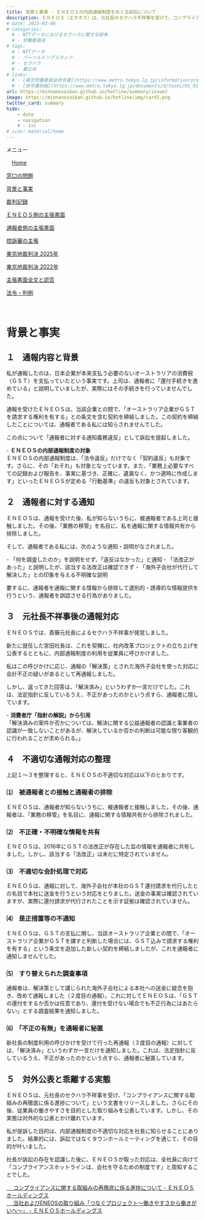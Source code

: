 ```yaml
---
title: 背景と事実 - ＥＮＥＯＳの内部通報制度をめぐる訴訟について
description: ＥＮＥＯＳ（エネオス）は、元社長のセクハラ不祥事を受けて、コンプライアンス徹底を表明しておりますが、通報窓口における対応には問題があるといえます。内部通報制度をめぐる訴訟について、山田悠一郎裁判官・坂巻陽士裁判官の判決文を通じて、公益通報に関する問題を検証していきます。
# date: 2023-03-06
# categories:
  # - NTTデータにおけるセクハラに関する紛争
  # - 労働委員会
# tags:
  # - NTTデータ
  # - パーソルテンプスタッフ
  # - セクハラ
  # - 雇止め
# links:
  # - [東京労働委員会命令書](https://www.metro.tokyo.lg.jp/information/press/2024/03/2024030701)
  # - [命令書別紙](https://www.metro.tokyo.lg.jp/documents/d/tosei/01_01b_02)
url: https://minnanosaiban.github.io/hotline/summary/issue/
image: https://minnanosaiban.github.io/hotline/img/card1.png
twitter_card: summary
hide:
    - date
    - navigation
    # - toc
# icon: material/home
---
```


<div class="hamburger" onclick="toggleMenu()"> <i class="fa-solid fa-bars"></i> メニュー</div>
<div id="mobileMenu" class="mobile-menu">
<p class="smaller">
<i class="fa-solid fa-house"></i>　<a href="https://minnanosaiban.github.io/hotline/" class="arrow-link">Home</a></p>
<p class="smaller">
<i class="bi bi-chevron-compact-right"></i> <a href="https://minnanosaiban.github.io/hotline/summary/" class="arrow-link">窓口の問題</a></p>
<p class="smaller">
<i class="bi bi-chevron-compact-right"></i> <a href="https://minnanosaiban.github.io/hotline/fact/" class="arrow-link">背景と事実</a></p>
<p class="smaller">
<i class="bi bi-chevron-compact-right"></i> <a href="https://minnanosaiban.github.io/hotline/trial/" class="arrow-link">裁判記録</a></p>
<p class="smaller pad1">
<i class="bi bi-chevron-compact-right"></i> <a href="https://minnanosaiban.github.io/hotline/trial/eneos/" class="arrow-link">ＥＮＥＯＳ側の主張書面</a></p>
<p class="smaller pad1">
<i class="bi bi-chevron-compact-right"></i> <a href="https://minnanosaiban.github.io/hotline/trial/whistleblower/" class="arrow-link">通報者側の主張書面</a></p>
<p class="smaller pad1">
<i class="bi bi-chevron-compact-right"></i> <a href="https://minnanosaiban.github.io/hotline/trial/appeal/" class="arrow-link">控訴審の主張</a></p>
<p class="smaller pad1">
<i class="bi bi-chevron-compact-right"></i> <a href="https://minnanosaiban.github.io/hotline/trial/judgement_2025/" class="arrow-link">東京地裁判決 2025年</a></p>
<p class="smaller pad1">
<i class="bi bi-chevron-compact-right"></i> <a href="https://minnanosaiban.github.io/hotline/trial/judgement_2022/" class="arrow-link">東京地裁判決 2022年</a></p>
<p class="smaller pad1">
<i class="bi bi-chevron-compact-right"></i> <a href="https://minnanosaiban.github.io/eneos-saiban/argument.html" class="arrow-link">主張書面全文と認否</a></p>
<p class="smaller pad1">
<i class="bi bi-chevron-compact-right"></i> <a href="https://minnanosaiban.github.io/hotline/trial/docu/" class="arrow-link">法令・判例</a></p>
</div>

<p class="base64">
  <a href="https://minnanosaiban.github.io/hotline/fact/fact.pdf"
     target="_blank" class="x-share" style="color: #FFFFFF;">
    <span style="color: var(--md-accent-color) !important;"><b>ＰＤＦ</b></span> で表示
  </a>
  <a href="https://twitter.com/share?url=https://minnanosaiban.github.io/hotline/summary/issue/ &text=背景と事実 - ＥＮＥＯＳの内部通報制度をめぐる訴訟について"
     target="_blank" class="x-share" style="color: #FFFFFF;">
    <i class="fa-brands fa-x-twitter"></i> でシェア
  </a>
</p>

<div class="width-40 base64" markdown>

# 背景と事実

## １　通報内容と背景
<p class="margin02">
私が通報したのは、日本企業が本来支払う必要のないオーストラリアの消費税（ＧＳＴ）を支払っていたという事実です。上司は、通報者に「還付手続きを進めている」と説明していましたが、実際にはその手続きを行っていませんでした。
</p>
<p class="margin02">
通報を受けたＥＮＥＯＳは、当該企業との間で、「オーストラリア企業がＧＳＴを請求する権利を有する」との条文を含む契約を締結しました。この契約を締結したことについては、通報者である私には知らされませんでした。
</p>
<p class="margin02">
この点について「通報者に対する通知義務違反」として訴訟を提起しました。
</p>
<div class="margin04" markdown>
 - <b>ＥＮＥＯＳの内部通報制度の対象</b><br>ＥＮＥＯＳの内部通報制度は、「法令違反」だけでなく「契約違反」も対象です。さらに、その「おそれ」も対象となっています。また、「業務上必要なすべての記録および報告を、事実に基づき、正確に、遺漏なく、かつ適時に作成します」といったＥＮＥＯＳが定める「行動基準」の違反も対象とされています。
</div>

## ２　通報者に対する通知
<p class="margin02">
ＥＮＥＯＳは、通報を受けた後、私が知らないうちに、被通報者である上司と接触しました。その後、「業務の移管」を名目に、私を通報に関する情報共有から排除しました。
</p>
<p class="margin02">
そして、通報者である私には、次のような通知・説明がなされました。
</p>
 - 「何を調査したのか」を説明をせず、「違反はなかった」と通知
 - 「法改正があった」と説明したが、該当する法改正は確認できず
 - 「海外子会社が代行して解決した」との印象を与える不明確な説明
<p class="margin02">
要するに、通報者を通報に関する情報から排除して選別的・誘導的な情報提供を行うという、通報者を誤認させる行為がありました。
</p>

## ３　元社長不祥事後の通報対応
<p class="margin02">
ＥＮＥＯＳでは、斎藤元社長によるセクハラ不祥事が発覚しました。
</p>
<p class="margin02">
新たに就任した宮田社長は、これを契機に、社内改革プロジェクトの立ち上げを公表するとともに、内部通報制度の利用を従業員に呼びかけました。
</p>
<p class="margin02">
私はこの呼びかけに応じ、通報の「解決策」とされた海外子会社を使った対応に会計不正の疑いがあるとして再通報しました。
</p>
<p class="margin02">
しかし、返ってきた回答は、「解決済み」というわずか一言だけでした。これは、法定指針に反しているうえ、不正があったのかという点すら、通報者に隠しています。
</p>
<div class="margin04" markdown>
 - <b>消費者庁「指針の解説」から引用</b><br>「解決済みの案件か否かについては、解決に関する公益通報者の認識と事業者の認識が一致しないことがあるが、解決しているか否かの判断は可能な限り客観的に行われることが求められる。」
</div>

## ４　不適切な通報対応の整理
<p class="margin02">
上記１～３を整理すると、ＥＮＥＯＳの不適切な対応は以下のとおりです。
</p>
<div class="margin02">
<div class="card-bule width-40">
<h3>⑴　被通報者との接触と通報者の排除</h3>
<p class="pad1 idt">
 ＥＮＥＯＳは、通報者が知らないうちに、被通報者と接触しました。その後、通報者は、「業務の移管」を名目に、通報に関する情報共有から排除されました。
</p>
</div>
</div>
<div class="margin02">
<div class="card-bule width-40">
<h3>⑵　不正確・不明確な情報を共有</h3>
<p class="pad1 idt">
 ＥＮＥＯＳは、2016年にＧＳＴの法改正が存在した旨の情報を通報者に共有しました。しかし、該当する「法改正」は未だに特定されていません。
</p>
</div>
</div>
<div class="margin02">
<div class="card-bule width-40">
<h3>⑶　不適切な会計処理で対応</h3>
<p class="pad1 idt">
 ＥＮＥＯＳは、通報に対して、海外子会社が本社のＧＳＴ還付請求を代行したとの名目で本社に送金を行うという対応をとりました。送金の事実は確認されていますが、実際に還付請求が代行されたことを示す証拠は確認されていません。
</p>
</div>
</div>
<div class="margin02">
<div class="card-bule width-40">
<h3>⑷　是正措置等の不通知</h3>
<p class="pad1 idt">
 ＥＮＥＯＳは、ＧＳＴの支払に関し、当該オーストラリア企業との間で、「オーストラリア企業がＧＳＴを課すと判断した場合には、ＧＳＴ込みで請求する権利を有する」という条文を追加した新しい契約を締結しましたが、これを通報者に通知しませんでした。
</p>
</div>
</div>
<div class="margin02">
<div class="card-bule width-40">
<h3>⑸　すり替えられた調査事項</h3>
<p class="pad1 idt">
 通報者は、解決策として講じられた海外子会社による本社への送金に疑念を抱き、改めて通報しました（２度目の通報）。これに対してＥＮＥＯＳは、「ＧＳＴの還付をするか否かは任意であり、還付を受けない場合でも不正行為にはあたらない」とする調査結果を通知しました。
</p>
</div>
</div>
<div class="margin02">
<div class="card-bule width-40">
<h3>⑹　「不正の有無」を通報者に秘匿</h3>
<p class="pad1 idt">
 新社長の制度利用の呼びかけを受けて行った再通報（３度目の通報）に対しては、「解決済み」というわずか一言だけを通知しました。これは、法定指針に反しているうえ、不正があったのかという点すら、通報者に秘匿しています。
</p>
</div>
</div>

## ５　対外公表と乖離する実態
<p class="margin02">
ＥＮＥＯＳは、元社長のセクハラ不祥事を受け、「コンプライアンスに関する取組みの再徹底に係る進捗について」という文書をリリースしました。さらにその後、従業員の働きやすさを目的とした取り組みを公表しています。しかし、その実態は対外的な公表とかけ離れています。
</p>
<p class="margin02">
私が提訴した目的は、内部通報制度の不適切な対応を社長に知らせることにありました。結果的には、訴訟ではなくタウンホールミーティングを通じて、その目的が叶いました。
</p>
<p class="margin02">
社長が訴訟の存在を認識した後に、ＥＮＥＯＳが取った対応は、全社員に向けて「コンプライアンスホットラインは、会社を守るための制度です」と周知することでした。
</p>
<p class="margin02 smaller">
<a href="https://www.hd.eneos.co.jp/newsrelease/20240228_03_01_2003128.pdf" class="arrow-link" ><span class="arrow2"><i class="bi bi-box-arrow-up-right"></i>　</span>
コンプライアンスに関する取組みの再徹底に係る進捗について - ＥＮＥＯＳホールディングス</a><br>
<a href="https://www.hd.eneos.co.jp/esgdb/pdf/report_connectingproject.pdf" class="arrow-link" ><span class="arrow2"><i class="bi bi-box-arrow-up-right"></i>　</span>
当社およびENEOSの取り組み「つなぐプロジェクト～働きやすさから働きがいへ～」 - ＥＮＥＯＳホールディングス</p>

</div>
